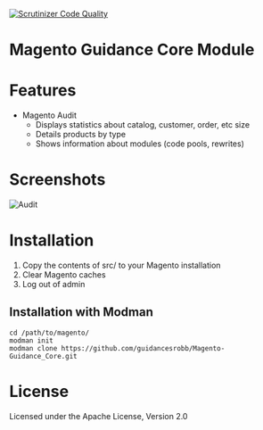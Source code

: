 [![Scrutinizer Code Quality](https://scrutinizer-ci.com/g/guidancesrobb/Magento-Guidance_Core/badges/quality-score.png?b=master)](https://scrutinizer-ci.com/g/guidancesrobb/Magento-Guidance_Core/?branch=master)

Magento Guidance Core Module
==============================

# Features

* Magento Audit
    * Displays statistics about catalog, customer, order, etc size
    * Details products by type
    * Shows information about modules (code pools, rewrites)

# Screenshots

![Audit](http://i.imgur.com/MK2o07k.png)

# Installation

1. Copy the contents of src/ to your Magento installation
2. Clear Magento caches
3. Log out of admin

## Installation with Modman

    cd /path/to/magento/
    modman init
    modman clone https://github.com/guidancesrobb/Magento-Guidance_Core.git

# License

Licensed under the Apache License, Version 2.0